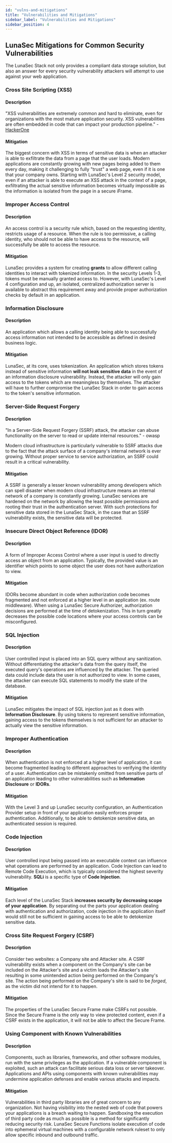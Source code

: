 ```yaml
---
id: "vulns-and-mitigations"
title: "Vulnerabilities and Mitigations"
sidebar_label: "Vulnerabilities and Mitigations"
sidebar_position: 4
---
```


## LunaSec Mitigations for Common Security Vulnerabilities

The LunaSec Stack not only provides a compliant data storage solution, but also an answer for every security vulnerability attackers will attempt to use against your web application.

### Cross Site Scripting (XSS)

#### Description

&quot;XSS vulnerabilities are extremely common and hard to eliminate, even for organizations with the most mature application security. XSS vulnerabilities are often embedded in code that can impact your production pipeline.&quot; - [HackerOne](https://www.hackerone.com/top-ten-vulnerabilities)

#### Mitigation

The biggest concern with XSS in terms of sensitive data is when an attacker is able to exfiltrate the data from a page that the user loads. Modern applications are constantly growing with new pages being added to them every day, making it challenging to fully &quot;trust&quot; a web page, even if it is one that your company owns. Starting with LunaSec&#39;s Level 2 security model, even if an attacker is able to execute an XSS attack in the context of a page, exfiltrating the actual sensitive information becomes virtually impossible as the information is isolated from the page in a secure iFrame.

### Improper Access Control

#### Description

An access control is a security rule which, based on the requesting identity, restricts usage of a resource. When the rule is too permissive, a calling identity, who should not be able to have access to the resource, will successfully be able to access the resource.

#### Mitigation

LunaSec provides a system for creating **grants** to allow different calling identities to interact with tokenized information. In the security Levels 1-3, tokens must be manually granted access to. However, with LunaSec&#39;s Level 4 configuration and up, an isolated, centralized authorization server is available to abstract this requirement away and provide proper authorization checks by default in an application.

### Information Disclosure

#### Description

An application which allows a calling identity being able to successfully access information not intended to be accessible as defined in desired business logic.

#### Mitigation

LunaSec, at its core, uses tokenization. An application which stores tokens instead of sensitive information **will not leak sensitive data** in the event of an information disclosure vulnerability. Instead, the attacker will only gain access to the tokens which are meaningless by themselves. The attacker will have to further compromise the LunaSec Stack in order to gain access to the token&#39;s sensitive information.

### Server-Side Request Forgery

#### Description

&quot;In a Server-Side Request Forgery (SSRF) attack, the attacker can abuse functionality on the server to read or update internal resources.&quot; - owasp

Modern cloud infrastructure is particularly vulnerable to SSRF attacks due to the fact that the attack surface of a company&#39;s internal network is ever growing. Without proper service to service authorization, an SSRF could result in a critical vulnerability.

#### Mitigation

A SSRF is generally a lesser known vulnerability among developers which can spell disaster when modern cloud infrastructure means an internal network of a company is constantly growing. LunaSec services are hardened on the network by allowing the least possible permissions and rooting their trust in the authentication server. With such protections for sensitive data stored in the LunaSec Stack, in the case that an SSRF vulnerability exists, the sensitive data will be protected.

### Insecure Direct Object Reference (IDOR)

#### Description

A form of Improper Access Control where a user input is used to directly access an object from an application. Typically, the provided value is an identifier which points to some object the user does not have authorization to view.

#### Mitigation

IDORs become abundant in code when authorization code becomes fragmented and not enforced at a higher level in an application (ex. route middleware). When using a LunaSec Secure Authorizer, authorization decisions are performed at the time of detokenization. This in turn greatly decreases the possible code locations where your access controls can be misconfigured.

### SQL Injection

#### Description

User controlled input is placed into an SQL query without any sanitization. Without differentiating the attacker&#39;s data from the query itself, the executed query&#39;s operations are influenced by the attacker. The queried data could include data the user is not authorized to view. In some cases, the attacker can execute SQL statements to modify the state of the database.

#### Mitigation

LunaSec mitigates the impact of SQL injection just as it does with **Information Disclosure**. By using tokens to represent sensitive information, gaining access to the tokens themselves is not sufficient for an attacker to actually view the sensitive information.

### Improper Authentication

#### Description

When authentication is not enforced at a higher level of application, it can become fragmented leading to different approaches to verifying the identity of a user. Authentication can be mistakenly omitted from sensitive parts of an application leading to other vulnerabilities such as **Information Disclosure** or **IDORs**.

#### Mitigation

With the Level 3 and up LunaSec security configuration, an Authentication Provider setup in front of your application easily enforces proper authentication. Additionally, to be able to detokenize sensitive data, an authenticated session is required.

### Code Injection

#### Description

User controlled input being passed into an executable context can influence what operations are performed by an application. Code Injection can lead to Remote Code Execution, which is typically considered the highest severity vulnerability. **SQLi** is a specific type of **Code Injection**.

#### Mitigation

Each level of the LunaSec Stack **increases security by decreasing scope of your application**. By separating out the parts your application dealing with authentication and authorization, code injection in the application itself would still not be sufficient in gaining access to be able to detokenize sensitive data.

### Cross Site Request Forgery (CSRF)

#### Description

Consider two websites: a Company site and Attacker site. A CSRF vulnerability exists when a component on the Company&#39;s site can be included on the Attacker&#39;s site and a victim loads the Attacker&#39;s site resulting in some unintended action being performed on the Company&#39;s site. The action being performed on the Company&#39;s site is said to be _forged_, as the victim did not intend for it to happen.

#### Mitigation

The properties of the LunaSec Secure Frame make CSRFs not possible. Since the Secure Frame is the only way to view protected content, even if a CSRF exists in the application, it will not be able to affect the Secure Frame.

### Using Component with Known Vulnerabilities

#### Description

Components, such as libraries, frameworks, and other software modules, run with the same privileges as the application. If a vulnerable component is exploited, such an attack can facilitate serious data loss or server takeover. Applications and APIs using components with known vulnerabilities may undermine application defenses and enable various attacks and impacts.

#### Mitigation

Vulnerabilities in third party libraries are of great concern to any organization. Not having visibility into the nested web of code that powers your applications is a breach waiting to happen. Sandboxing the execution of third party code as much as possible is a method for significantly reducing security risk. LunaSec Secure Functions isolate execution of code into ephemeral virtual machines with a configurable network ruleset to only allow specific inbound and outbound traffic.